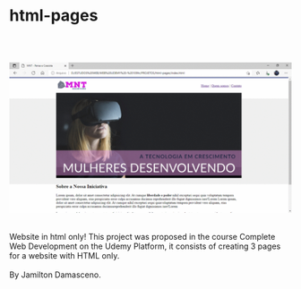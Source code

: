 # html-pages
<br/> <br/>

<!--gif de apresentação da pagina-->
![Apresentação da pagina](https://github.com/IsadoraVanderlan/html-pages/blob/main/Apresenta%C3%A7%C3%A3o%20da%20pagina.gif)
<br/><br/>

Website in html only!
This project was proposed in the course Complete Web Development on the Udemy Platform, it consists of creating 3 pages for a website with HTML only.
<br/><br/>
By Jamilton Damasceno.
